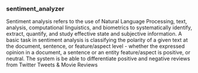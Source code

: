 ### sentiment_analyzer
Sentiment analysis refers to the use of Natural Language Processing, text, analysis, computational linguistics, and biometrics to systematically identify, extract, quantify, and study effective state and subjective information. A basic task in sentiment analysis is classifying the polarity of a given text at the document, sentence, or feature/aspect level - whether the expressed opinion in a document, a sentence or an entity feature/aspect is positive, or neutral. 
The system is be able to differentiate positive and negative reviews from Twitter Tweets & Movie Reviews

